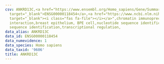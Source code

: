 ```yaml
---
csv: ANKRD13C,<a href="https://www.ensembl.org/Homo_sapiens/Gene/Summary?db=core;g=ENSG00000118454"
  target="_blank">ENSG00000118454</a>,<a href="https://www.ncbi.nlm.nih.gov/pubmed/22863008"
  target="_blank"><i class="fas fa-file"></i></a>",chromatin immunoprecipitation assay,direct
  interaction,breast epithelium, BPE cell,nucleotide sequence identification,nucleotide
  sequence identification,transcriptional regulation,
data_alias: ANKRD13C
data_id: ENSG00000118454
data_numevidence: 1
data_species: Homo sapiens
data_taxid: '9606'
title: ANKRD13C
---
```

